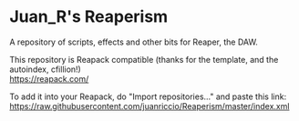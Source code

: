 # Juan_R's Reaperism

A repository of scripts, effects and other bits for Reaper, the DAW.

This repository is Reapack compatible (thanks for the template, and the autoindex, cfillion!)<br/>
https://reapack.com/

To add it into your Reapack, do "Import repositories..." and paste this link:<br/>
https://raw.githubusercontent.com/juanriccio/Reaperism/master/index.xml
